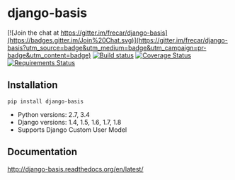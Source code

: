 # django-basis

[![Join the chat at https://gitter.im/frecar/django-basis](https://badges.gitter.im/Join%20Chat.svg)](https://gitter.im/frecar/django-basis?utm_source=badge&utm_medium=badge&utm_campaign=pr-badge&utm_content=badge)
[![Build status](https://ci.frigg.io/badges/frecar/django-basis/)](https://ci.frigg.io/frecar/django-basis/last/)
[![Coverage Status](https://ci.frigg.io/badges/coverage/frecar/django-basis/)](https://ci.frigg.io/frecar/django-basis/last/)
[![Requirements Status](https://requires.io/github/frecar/django-basis/requirements.svg?branch=master)](https://requires.io/github/frecar/django-basis/requirements/?branch=master)

## Installation
    pip install django-basis

 - Python versions: 2.7, 3.4
 - Django versions: 1.4, 1.5, 1.6, 1.7, 1.8
 - Supports Django Custom User Model

## Documentation
http://django-basis.readthedocs.org/en/latest/
